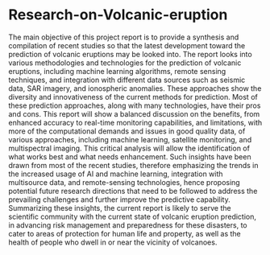 # Research-on-Volcanic-eruption
The main objective of this project report is to 
provide a synthesis and compilation of recent studies so that the 
latest development toward the prediction of volcanic eruptions 
may be looked into. The report looks into various methodologies 
and technologies for the prediction of volcanic eruptions, 
including machine learning algorithms, remote sensing 
techniques, and integration with different data sources such as 
seismic data, SAR imagery, and ionospheric anomalies. These 
approaches show the diversity and innovativeness of the current 
methods for prediction. Most of these prediction approaches, 
along with many technologies, have their pros and cons. This 
report will show a balanced discussion on the benefits, from 
enhanced accuracy to real-time monitoring capabilities, and 
limitations, with more of the computational demands and issues 
in good quality data, of various approaches, including machine 
learning, satellite monitoring, and multispectral imaging. This 
critical analysis will allow the identification of what works best 
and what needs enhancement. Such insights have been drawn 
from most of the recent studies, therefore emphasizing the 
trends in the increased usage of AI and machine learning, 
integration with multisource data, and remote-sensing 
technologies, hence proposing potential future research 
directions that need to be followed to address the prevailing 
challenges and further improve the predictive capability. 
Summarizing these insights, the current report is likely to serve 
the scientific community with the current state of volcanic 
eruption prediction, in advancing risk management and 
preparedness for these disasters, to cater to areas of protection 
for human life and property, as well as the health of people who 
dwell in or near the vicinity of volcanoes. 
